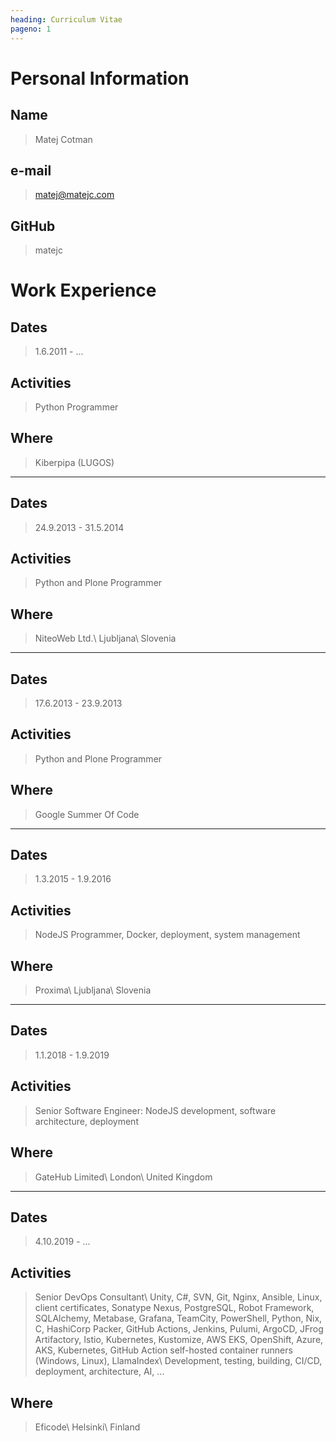 ```yaml
---
heading: Curriculum Vitae
pageno: 1
---
```


# Personal Information

## Name
> Matej Cotman

## e-mail
> matej@matejc.com

## GitHub
> matejc


# Work Experience

## Dates
> 1.6.2011 - ...

## Activities
> Python Programmer

## Where
> Kiberpipa (LUGOS)

---

## Dates
> 24.9.2013 - 31.5.2014

## Activities
> Python and Plone Programmer

## Where
> NiteoWeb Ltd.\\
> Ljubljana\\
> Slovenia

---

## Dates
> 17.6.2013 - 23.9.2013

## Activities
> Python and Plone Programmer

## Where
> Google Summer Of Code

---

## Dates
> 1.3.2015 - 1.9.2016

## Activities
> NodeJS Programmer, Docker, deployment, system management

## Where
> Proxima\\
> Ljubljana\\
> Slovenia

---

## Dates
> 1.1.2018 - 1.9.2019

## Activities
> Senior Software Engineer: NodeJS development, software architecture, deployment

## Where
> GateHub Limited\\
> London\\
> United Kingdom

---

## Dates
> 4.10.2019 - ...

## Activities
> Senior DevOps Consultant\\
> Unity,
> C#,
> SVN,
> Git,
> Nginx,
> Ansible,
> Linux,
> client certificates,
> Sonatype Nexus,
> PostgreSQL,
> Robot Framework,
> SQLAlchemy,
> Metabase,
> Grafana,
> TeamCity,
> PowerShell,
> Python,
> Nix,
> C,
> HashiCorp Packer,
> GitHub Actions,
> Jenkins,
> Pulumi,
> ArgoCD,
> JFrog Artifactory,
> Istio,
> Kubernetes,
> Kustomize,
> AWS EKS,
> OpenShift,
> Azure,
> AKS,
> Kubernetes,
> GitHub Action self-hosted container runners (Windows, Linux),
> LlamaIndex\\
> Development, testing, building, CI/CD, deployment, architecture, AI, ...

## Where
> Eficode\\
> Helsinki\\
> Finland
